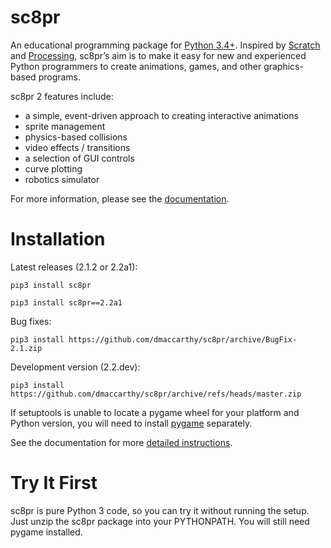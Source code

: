 # sc8pr

An educational programming package for [Python 3.4+](https://www.python.org). Inspired by [Scratch](https://scratch.mit.edu) and [Processing](https://www.processing.org), sc8pr’s aim is to make it easy for new and experienced Python programmers to create animations, games, and other graphics-based programs.

sc8pr 2 features include:
* a simple, event-driven approach to creating interactive animations
* sprite management
* physics-based collisions
* video effects / transitions
* a selection of GUI controls
* curve plotting
* robotics simulator

For more information, please see the [documentation](http://dmaccarthy.github.io/sc8pr/).

# Installation

Latest releases (2.1.2 or 2.2a1):
```
pip3 install sc8pr
```
```
pip3 install sc8pr==2.2a1
```

Bug fixes:
```
pip3 install https://github.com/dmaccarthy/sc8pr/archive/BugFix-2.1.zip
```

Development version (2.2.dev):
```
pip3 install https://github.com/dmaccarthy/sc8pr/archive/refs/heads/master.zip
```

If setuptools is unable to locate a pygame wheel for your platform and Python version, you will need to install [pygame](http://www.pygame.org) separately.

See the documentation for more [detailed instructions](https://dmaccarthy.github.io/sc8pr/?inst).

# Try It First

sc8pr is pure Python 3 code, so you can try it without running the setup. Just unzip the sc8pr package into your PYTHONPATH. You will still need pygame installed.
